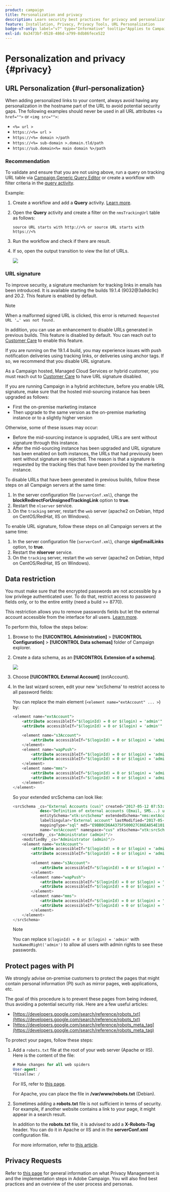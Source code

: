 ```yaml
---
product: campaign
title: Personalization and privacy
description: Learn security best practices for privacy and personalization
feature: Installation, Privacy, Privacy Tools, URL Personalization
badge-v7-only: label="v7" type="Informative" tooltip="Applies to Campaign Classic v7 only"
exl-id: 0a3473bf-0528-486d-a799-8db86fece522
---
```

# Personalization and privacy {#privacy}




## URL Personalization {#url-personalization}

When adding personalized links to your content, always avoid having any personalization in the hostname part of the URL to avoid potential security gaps. The following examples should never be used in all URL attributes <`a href="">` or `<img src="">`:

* `<%= url >`
* `https://<%= url >`
* `https://<%= domain >/path`
* `https://<%= sub-domain >.domain.tld/path`
* `https://sub.domain<%= main domain %>/path`

### Recommendation

To validate and ensure that you are not using above, run a query on tracking URL table via [Campaign Generic Query Editor](../../platform/using/steps-to-create-a-query.md) or create a workflow with filter criteria in the [query activity](../../workflow/using/query.md).

Example:

1. Create a workflow and add a **Query** activity. [Learn more](../../workflow/using/query.md).

1. Open the **Query** activity and create a filter on the `nmsTrackingUrl` table as follows: 

    `source URL starts with http://<% or source URL starts with https://<%`

1. Run the workflow and check if there are result.

1. If so, open the output transition to view the list of URLs.

    ![](assets/privacy-query-dynamic-url.png)


### URL signature

To improve security, a signature mechanism for tracking links in emails has been introduced. It is available starting the builds 19.1.4 (9032@3a9dc9c) and 20.2. This feature is enabled by default.

>[!NOTE]
>
>When a malformed signed URL is clicked, this error is returned: `Requested URL '…' was not found.`

In addition, you can use an enhancement to disable URLs generated in previous builds. This feature is disabled by default. You can reach out to [Customer Care](https://helpx.adobe.com/enterprise/admin-guide.html/enterprise/using/support-for-experience-cloud.ug.html) to enable this feature.

If you are running on the 19.1.4 build, you may experience issues with push notification deliveries using tracking links, or deliveries using anchor tags. If so, we recommend that you disable URL signature.

As a Campaign hosted, Managed Cloud Services or hybrid customer, you must reach out to [Customer Care](https://helpx.adobe.com/enterprise/using/support-for-experience-cloud.html) to have URL signature disabled.

If you are running Campaign in a hybrid architecture, before you enable URL signature, make sure that the hosted mid-sourcing instance has been upgraded as follows:

* First the on-premise marketing instance
* Then upgrade to the same version as the on-premise marketing instance or to a slightly higher version

Otherwise, some of these issues may occur:

* Before the mid-sourcing instance is upgraded, URLs are sent without signature through this instance.
* After the mid-sourcing instance has been upgraded and URL signature has been enabled on both instances, the URLs that had previously been sent without signature are rejected. The reason is that a signature is requested by the tracking files that have been provided by the marketing instance.

To disable URLs that have been generated in previous builds, follow these steps on all Campaign servers at the same time:

1. In the server configuration file (`serverConf.xml`), change the **blockRedirectForUnsignedTrackingLink** option to **true**.
1. Restart the `nlserver` service.
1. On the `tracking` server, restart the `web` server (apache2 on Debian, httpd on CentOS/RedHat, IIS on Windows).

To enable URL signature, follow these steps on all Campaign servers at the same time:

1. In the server configuration file (`serverConf.xml`), change **signEmailLinks** option, to **true**.
1. Restart the **nlserver** service.
1. On the `tracking` server, restart the `web` server (apache2 on Debian, httpd on CentOS/RedHat, IIS on Windows).

## Data restriction

You must make sure that the encrypted passwords are not accessible by a low privilege authenticated user. To do that, restrict access to password fields only, or to the entire entity (need a build >= 8770).

This restriction allows you to remove passwords fields but let the external account accessible from the interface for all users. [Learn more](../../configuration/using/restricting-pii-view.md).

To perform this, follow the steps below:

1. Browse to the **[!UICONTROL Administration]** > **[!UICONTROL Configuration]** > **[!UICONTROL Data schemas]** folder of Campaign explorer.

1. Create a data schema, as an **[!UICONTROL Extension of a schema]**.

    ![](assets/privacy-data-restriction.png)

1. Choose **[!UICONTROL External Account]** (extAccount).

1. In the last wizard screen, edit your new 'srcSchema' to restrict access to all password fields:

    You can replace the main element (`<element name="extAccount" ... >`) by:

    ```sql
    <element name="extAccount">
        <attribute accessibleIf="$(loginId) = 0 or $(login) = 'admin'" name="password"/>
        <attribute accessibleIf="$(loginId) = 0 or $(login) = 'admin'" name="clientSecret"/>
   
        <element name="s3Account">
            <attribute accessibleIf="$(loginId) = 0 or $(login) = 'admin'" name="awsSecret"/>
        </element>
        <element name="wapPush">
            <attribute accessibleIf="$(loginId) = 0 or $(login) = 'admin'" name="password"/>
            <attribute accessibleIf="$(loginId) = 0 or $(login) = 'admin'" name="clientSecret"/>
        </element>
        <element name="mms">
            <attribute accessibleIf="$(loginId) = 0 or $(login) = 'admin'" name="password"/>
            <attribute accessibleIf="$(loginId) = 0 or $(login) = 'admin'" name="clientSecret"/>
        </element>
    </element>
    ```

    So your extended srcSchema can look like:

    ```sql
    <srcSchema _cs="External Accounts (cus)" created="2017-05-12 07:53:49.691Z" createdBy-id="0"
                desc="Definition of external accounts (Email, SMS...) used by the modules"
                entitySchema="xtk:srcSchema" extendedSchema="nms:extAccount" img="" label="External Accounts"
                labelSingular="External account" lastModified="2017-05-12 08:33:49.365Z"
                mappingType="sql" md5="E9BB0CD6A4375F500027C86EA854E101" modifiedBy-id="0"
                name="extAccount" namespace="cus" xtkschema="xtk:srcSchema">
        <createdBy _cs="Administrator (admin)"/>
        <modifiedBy _cs="Administrator (admin)"/>
        <element name="extAccount">
            <attribute accessibleIf="$(loginId) = 0 or $(login) = 'admin'" name="password"/>
            <attribute accessibleIf="$(loginId) = 0 or $(login) = 'admin'" name="clientSecret"/>
  
            <element name="s3Account">
                <attribute accessibleIf="$(loginId) = 0 or $(login) = 'admin'" name="awsSecret"/>
            </element>
            <element name="wapPush">
                <attribute accessibleIf="$(loginId) = 0 or $(login) = 'admin'" name="password"/>
                <attribute accessibleIf="$(loginId) = 0 or $(login) = 'admin'" name="clientSecret"/>
            </element>
            <element name="mms">
                <attribute accessibleIf="$(loginId) = 0 or $(login) = 'admin'" name="password"/>
                <attribute accessibleIf="$(loginId) = 0 or $(login) = 'admin'" name="clientSecret"/>
            </element>
        </element>
    </srcSchema>    
    ```

    >[!NOTE]
    >
    >You can replace `$(loginId) = 0 or $(login) = 'admin'` with `hasNamedRight('admin')` to allow all users with admin rights to see these passwords.

## Protect pages with PI

We strongly advise on-premise customers to protect the pages that might contain personal information (PI) such as mirror pages, web applications, etc.

The goal of this procedure is to prevent these pages from being indexed, thus avoiding a potential security risk. Here are a few useful articles:

* [https://developers.google.com/search/reference/robots_txt](https://developers.google.com/search/reference/robots_txt)
* [https://developers.google.com/search/reference/robots_meta_tag](https://developers.google.com/search/reference/robots_meta_tag)

To protect your pages, follow these steps:

1. Add a `robots.txt` file at the root of your web server (Apache or IIS). Here is the content of the file:

    ```sql
    # Make changes for all web spiders
    User-agent:
    *Disallow: /
    ```

    For IIS, refer to [this page](https://docs.microsoft.com/en-us/iis/extensions/iis-search-engine-optimization-toolkit/managing-robotstxt-and-sitemap-files).

    For Apache, you can place the file in **/var/www/robots.txt** (Debian).

1. Sometimes adding a **robots.txt** file is not sufficient in terms of security. For example, if another website contains a link to your page, it might appear in a search result.

    In addition to the **robots.txt** file, it is advised to add a **X-Robots-Tag** header. You can do it in Apache or IIS and in the **serverConf.xml** configuration file.

    For more information, refer to [this article](https://developers.google.com/search/reference/robots_meta_tag).


## Privacy Requests

Refer to [this page](../../platform/using/privacy-management.md) for general information on what Privacy Management is and the implementation steps in Adobe Campaign. You will also find best practices and an overview of the user process and personas.  

